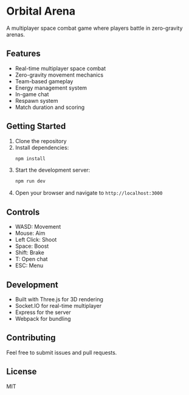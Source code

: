 # Orbital Arena

A multiplayer space combat game where players battle in zero-gravity arenas.

## Features

- Real-time multiplayer space combat
- Zero-gravity movement mechanics
- Team-based gameplay
- Energy management system
- In-game chat
- Respawn system
- Match duration and scoring

## Getting Started

1. Clone the repository
2. Install dependencies:
   ```bash
   npm install
   ```
3. Start the development server:
   ```bash
   npm run dev
   ```
4. Open your browser and navigate to `http://localhost:3000`

## Controls

- WASD: Movement
- Mouse: Aim
- Left Click: Shoot
- Space: Boost
- Shift: Brake
- T: Open chat
- ESC: Menu

## Development

- Built with Three.js for 3D rendering
- Socket.IO for real-time multiplayer
- Express for the server
- Webpack for bundling

## Contributing

Feel free to submit issues and pull requests.

## License

MIT 